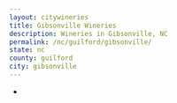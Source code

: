 ```yaml
---
layout: citywineries
title: Gibsonville Wineries
description: Wineries in Gibsonville, NC
permalink: /nc/guilford/gibsonville/
state: nc
county: guilford
city: gibsonville
---
```

-
